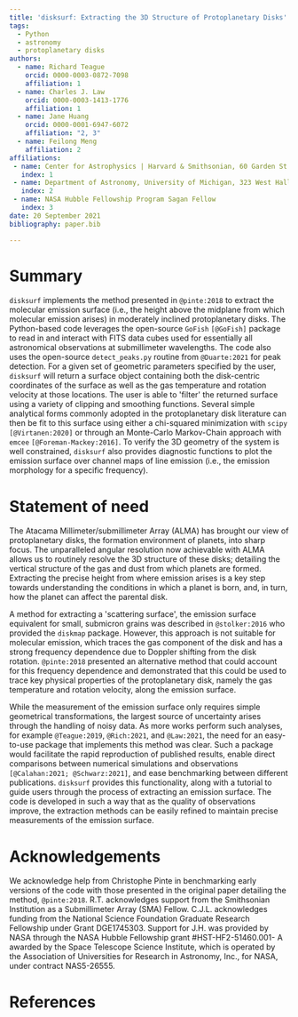 ```yaml
---
title: 'disksurf: Extracting the 3D Structure of Protoplanetary Disks'
tags:
  - Python
  - astronomy
  - protoplanetary disks
authors:
  - name: Richard Teague
    orcid: 0000-0003-0872-7098
    affiliation: 1
  - name: Charles J. Law
    orcid: 0000-0003-1413-1776
    affiliation: 1
  - name: Jane Huang
    orcid: 0000-0001-6947-6072
    affiliation: "2, 3"
  - name: Feilong Meng
    affiliation: 2
affiliations:
 - name: Center for Astrophysics | Harvard & Smithsonian, 60 Garden St., Cambridge, MA 02138, USA
   index: 1
 - name: Department of Astronomy, University of Michigan, 323 West Hall, 1085 South University Avenue, Ann Arbor, MI 48109, USA
   index: 2
 - name: NASA Hubble Fellowship Program Sagan Fellow
   index: 3
date: 20 September 2021
bibliography: paper.bib

---
```


# Summary

 `disksurf` implements the method presented in `@pinte:2018` to extract the molecular emission surface (i.e., the height above the midplane from which molecular emission arises) in moderately inclined protoplanetary disks. The Python-based code leverages the open-source `GoFish` `[@GoFish]` package to read in and interact with FITS data cubes used for essentially all astronomical observations at submillimeter wavelengths. The code also uses the open-source `detect_peaks.py` routine from `@Duarte:2021` for peak detection. For a given set of geometric parameters specified by the user, `disksurf` will return a surface object containing both the disk-centric coordinates of the surface as well as the gas temperature and rotation velocity at those locations. The user is able to 'filter' the returned surface using a variety of clipping and smoothing functions. Several simple analytical forms commonly adopted in the protoplanetary disk literature can then be fit to this surface using either a chi-squared minimization with `scipy` `[@Virtanen:2020]` or through an Monte-Carlo Markov-Chain approach with `emcee` `[@Foreman-Mackey:2016]`. To verify the 3D geometry of the system is well constrained, `disksurf` also provides diagnostic functions to plot the emission surface over channel maps of line emission (i.e., the emission morphology for a specific frequency).

# Statement of need

The Atacama Millimeter/submillimeter Array (ALMA) has brought our view of protoplanetary disks, the formation environment of planets, into sharp focus. The unparalleled angular resolution now achievable with ALMA allows us to routinely resolve the 3D structure of these disks; detailing the vertical structure of the gas and dust from which planets are formed. Extracting the precise height from where emission arises is a key step towards understanding the conditions in which a planet is born, and, in turn, how the planet can affect the parental disk.

A method for extracting a 'scattering surface', the emission surface equivalent for small, submicron grains was described in `@stolker:2016` who provided the `diskmap` package. However, this approach is not suitable for molecular emission, which traces the gas component of the disk and has a strong frequency dependence due to Doppler shifting from the disk rotation. `@pinte:2018` presented an alternative method that could account for this frequency dependence and demonstrated that this could be used to trace key physical properties of the protoplanetary disk, namely the gas temperature and rotation velocity, along the emission surface.

While the measurement of the emission surface only requires simple geometrical transformations, the largest source of uncertainty arises through the handling of noisy data. As more works perform such analyses, for example `@Teague:2019`, `@Rich:2021`, and `@Law:2021`, the need for an easy-to-use package that implements this method was clear. Such a package would facilitate the rapid reproduction of published results, enable direct comparisons between numerical simulations and observations `[@Calahan:2021; @Schwarz:2021]`, and ease benchmarking between different publications. `disksurf` provides this functionality, along with a tutorial to guide users through the process of extracting an emission surface. The code is developed in such a way that as the quality of observations improve, the extraction methods can be easily refined to maintain precise measurements of the emission surface.

# Acknowledgements

We acknowledge help from Christophe Pinte in benchmarking early versions of the code with those presented in the original paper detailing the method, `@pinte:2018`. R.T. acknowledges support from the Smithsonian Institution as a Submillimeter Array (SMA) Fellow. C.J.L. acknowledges funding from the National Science Foundation Graduate Research Fellowship under Grant DGE1745303. Support for J.H. was provided by NASA through the NASA Hubble Fellowship grant #HST-HF2-51460.001- A awarded by the Space Telescope Science Institute, which is operated by the Association of Universities for Research in Astronomy, Inc., for NASA, under contract NAS5-26555.

# References
